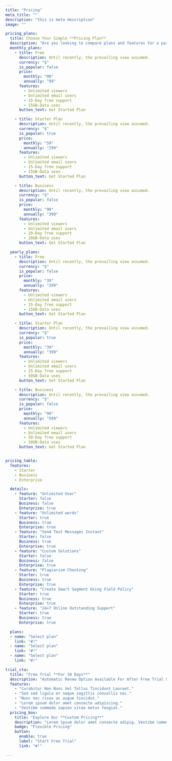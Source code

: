 ```yaml
---
title: "Pricing"
meta_title: ""
description: "this is meta description"
image: ""

pricing_plans:
  title: Choose Your Simple **Pricing Plan**
  description: "Are you looking to compare plans and features for a particular product or service This will help me give you a more accurate and relevant comparison."
  monthly_plans:
    - title: Free
      description: Until recently, the prevailing view assumed.
      currency: "$"
      is_popular: false
      price:
        monthly: "00"
        annually: "99"
      features:
        - Unlimited viewers
        - Unlimited email users
        - 15-Day free support
        - 15GB-Data uses
      button_text: Get Started Plan

    - title: Starter Plan
      description: Until recently, the prevailing view assumed.
      currency: "$"
      is_popular: true
      price:
        monthly: "59"
        annually: "299"
      features:
        - Unlimited viewers
        - Unlimited email users
        - 15-Day free support
        - 15GB-Data uses
      button_text: Get Started Plan

    - title: Business
      description: Until recently, the prevailing view assumed.
      currency: "$"
      is_popular: false
      price:
        monthly: "99"
        annually: "399"
      features:
        - Unlimited viewers
        - Unlimited email users
        - 20-Day free support
        - 20GB-Data uses
      button_text: Get Started Plan

  yearly_plans:
    - title: Free
      description: Until recently, the prevailing view assumed.
      currency: "$"
      is_popular: false
      price:
        monthly: "39"
        annually: "199"
      features:
        - Unlimited viewers
        - Unlimited email users
        - 15-Day free support
        - 15GB-Data uses
      button_text: Get Started Plan

    - title: Starter Plan
      description: Until recently, the prevailing view assumed.
      currency: "$"
      is_popular: true
      price:
        monthly: "39"
        annually: "399"
      features:
        - Unlimited viewers
        - Unlimited email users
        - 25-Day free support
        - 50GB-Data uses
      button_text: Get Started Plan

    - title: Business
      description: Until recently, the prevailing view assumed.
      currency: "$"
      is_popular: false
      price:
        monthly: "99"
        annually: "599"
      features:
        - Unlimited viewers
        - Unlimited email users
        - 30-Day free support
        - 50GB-Data uses
      button_text: Get Started Plan


pricing_table:
  features:
    - Starter
    - Business
    - Enterprise

  details:
    - feature: "Unlimited User"
      Starter: false
      Business: false
      Enterprise: true
    - feature: "Unlimited words"
      Starter: true
      Business: true
      Enterprise: true
    - feature: "Send Text Messages Instant"
      Starter: false
      Business: true
      Enterprise: true
    - feature: "Custom Solutions"
      Starter: false
      Business: false
      Enterprise: true
    - feature: "Plagiarism Checking"
      Starter: true
      Business: true
      Enterprise: true
    - feature: "Create Smart Segment Using Field Policy"
      Starter: true
      Business: true
      Enterprise: true
    - feature: "24×7 Online Outstanding Support"
      Starter: true
      Business: true
      Enterprise: true

  plans:
  - name: "Select plan"
    link: "#!"
  - name: "Select plan"
    link: "#!"
  - name: "Select plan"
    link: "#!"

trial_cta:
  title: "Free Trial **For 30 Days**"
  description: "Automatic Renew Option Available For After Free Trial Subscription."
  features:
    - "Curabitur Non Nunc Vel Tellus Tincidunt Laoreet."
    - "Sed sed ligula et neque sagittis convallis nec."
    - "Nunc nec risus ac augue tincidut."
    - "Lorem ipsum dolor amet consecte adipiscing."
    - "Vestibm commodo sapien vitae metus feugiat."
  pricing_box:
    title: "Explore Our **Custom Pricing**"
    description: "Lorem ipsum dolor amet consecte adipig. Vestibm commodo sapien metus."
    badge: "Flexible Pricing"
    button:
      enable: true
      label: "Start Free Trial"
      link: "#!"

---
```

